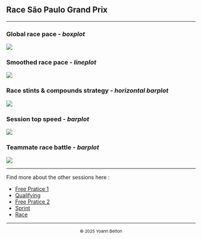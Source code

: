 ## Race São Paulo Grand Prix

---

### Global race pace - *boxplot*

<img src="/output/2022-11-13_São_Paulo_Grand_Prix/global_racepace_white.svg?raw=true"/>

### Smoothed race pace - *lineplot*

<img src="/output/2022-11-13_São_Paulo_Grand_Prix/smoothed_racepace_white.svg?raw=true"/>

### Race stints & compounds strategy - *horizontal barplot*

<img src="/output/2022-11-13_São_Paulo_Grand_Prix/race_stints_compounds_stategy_white.svg?raw=true"/>

### Session top speed - *barplot*

<img src="/output/2022-11-13_São_Paulo_Grand_Prix/topspeed_race_white.svg?raw=true"/>

### Teammate race battle - *barplot*

<img src="/output/2022-11-13_São_Paulo_Grand_Prix/teammates_race_battle_white.svg?raw=true"/>

--- 

Find more about the other sessions here :
  - [Free Pratice 1](/page/FP1/2022-11-13_São_Paulo_Grand_Prix)
  - [Qualifying](/page/Qualifying/2022-11-13_São_Paulo_Grand_Prix) 
  - [Free Pratice 2](/page/FP2/2022-11-13_São_Paulo_Grand_Prix)
  - [Sprint](/page/Sprint/2022-11-13_São_Paulo_Grand_Prix)
  - [Race](/page/Race/2022-11-13_São_Paulo_Grand_Prix)

---

<div style="text-align: center">
  <p style="font-size:11px">&copy; 2025 Yoann Betton</p>
</div>

<!-- ---

<p style="font-size:11px">Page generated from <a href="https://github.com/yoannbtn/yoannbtn.github.io">github.com/yoannbtn</a>.</p> -->